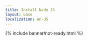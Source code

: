 ```yaml
---
title: Install Node JS
layout: base
localization: en-US
---
```


{% include banner/not-ready.html %}
